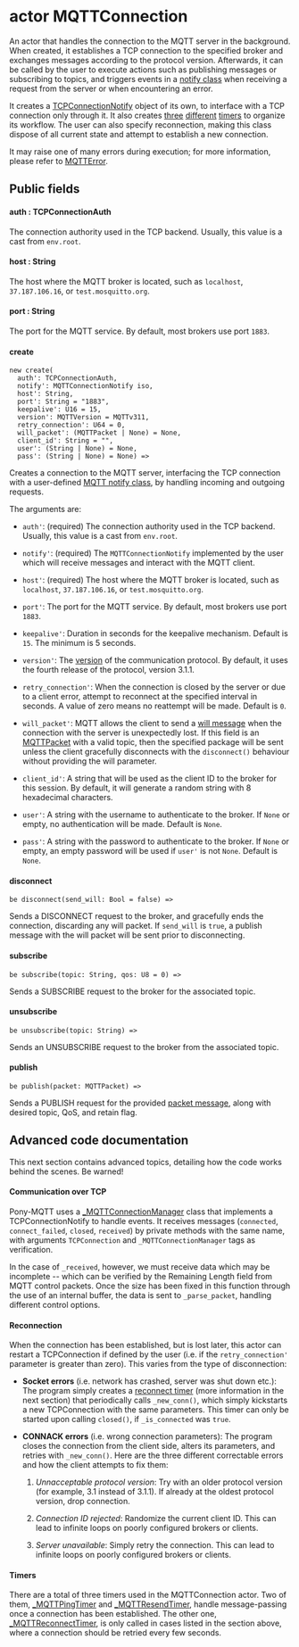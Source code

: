 # actor MQTTConnection

An actor that handles the connection to the MQTT server in the background.
When created, it establishes a TCP connection to the specified broker and
exchanges messages according to the protocol version. Afterwards, it can be
called by the user to execute actions such as publishing messages or
subscribing to topics, and triggers events in a
[notify class](//classes/interface-mqttconnectionnotify.md)
when receiving a request from the server or when encountering an error.

It creates a [TCPConnectionNotify](//classes/class-mqttconnectionmanager.md)
object of its own, to interface with a TCP connection only through it. It also
creates
[three](//classes/class-mqttpingtimer.md)
[different](//classes/class-mqttresendtimer.md)
[timers](/classes/class-mqttreconnecttimer.md) to organize its workflow. The
user can also specify reconnection, making this class dispose of all current
state and attempt to establish a new connection.

It may raise one of many errors during execution; for more information,
please refer to
[MQTTError](//classes/type-mqtterror.md).

## Public fields

#### auth : TCPConnectionAuth

The connection authority used in the TCP backend. Usually, this value is a
cast from `env.root`.

#### host : String

The host where the MQTT broker is located, such as `localhost`,
`37.187.106.16`, or `test.mosquitto.org`.

#### port : String

The port for the MQTT service. By default, most brokers use port `1883`.

#### create

```pony
new create(
  auth': TCPConnectionAuth,
  notify': MQTTConnectionNotify iso,
  host': String,
  port': String = "1883",
  keepalive': U16 = 15,
  version': MQTTVersion = MQTTv311,
  retry_connection': U64 = 0,
  will_packet': (MQTTPacket | None) = None,
  client_id': String = "",
  user': (String | None) = None,
  pass': (String | None) = None) =>
```

Creates a connection to the MQTT server, interfacing the TCP connection with a
user-defined
[MQTT notify class](//classes/interface-mqttconnectionnotify.md),
by handling incoming and outgoing requests.

The arguments are:

* `auth'`: \(required\) The connection authority used in the TCP backend.
Usually, this value is a cast from `env.root`.

* `notify'`: \(required\) The `MQTTConnectionNotify` implemented by the user
which will receive messages and interact with the MQTT client.

* `host'`: \(required\) The host where the MQTT broker is located, such as
`localhost`, `37.187.106.16`, or `test.mosquitto.org`.

* `port'`: The port for the MQTT service. By default, most brokers use
port `1883`.

* `keepalive'`: Duration in seconds for the keepalive mechanism.
Default is `15`. The minimum is 5 seconds.

* `version'`: The [version](//classes/type-mqttversion.md) of the communication
protocol. By default, it uses the fourth release of the protocol, version 3.1.1.

* `retry_connection'`: When the connection is closed by the server or due to a
client error, attempt to reconnect at the specified interval in seconds.
A value of zero means no reattempt will be made. Default is `0`.

* `will_packet'`: MQTT allows the client to send a
[will message](http://docs.oasis-open.org/mqtt/mqtt/v3.1.1/os/mqtt-v3.1.1-os.html#_Will_Flag)
when the connection with the server is unexpectedly lost. If this field is an
[MQTTPacket](//classes/class-mqttpacket.md)
with a valid topic, then the specified package will be sent unless the
client gracefully disconnects with the `disconnect()` behaviour without
providing the will parameter.

* `client_id'`: A string that will be used as the client ID to the broker
for this session. By default, it will generate a random string with
8 hexadecimal characters.

* `user'`: A string with the username to authenticate to the broker.
If `None` or empty, no authentication will be made. Default is `None`.

* `pass'`: A string with the password to authenticate to the broker.
If `None` or empty, an empty password will be used if `user'` is not `None`.
Default is `None`.

#### disconnect

```pony
be disconnect(send_will: Bool = false) =>
```

Sends a DISCONNECT request to the broker, and gracefully ends the connection,
discarding any will packet. If `send_will` is `true`, a publish message with
the will packet will be sent prior to disconnecting.

#### subscribe

```pony
be subscribe(topic: String, qos: U8 = 0) =>
```

Sends a SUBSCRIBE request to the broker for the associated topic.

#### unsubscribe

```pony
be unsubscribe(topic: String) =>
```

Sends an UNSUBSCRIBE request to the broker from the associated topic.

#### publish

```pony
be publish(packet: MQTTPacket) =>
```

Sends a PUBLISH request for the provided
[packet message](//classes/class-mqttpacket.md),
along with desired topic, QoS, and retain flag.

## Advanced code documentation

This next section contains advanced topics, detailing how the code works
behind the scenes. Be warned!

#### Communication over TCP

Pony-MQTT uses a
[\_MQTTConnectionManager](//classes/class-mqttconnectionmanager.md)
class that implements a TCPConnectionNotify to handle events. It receives
messages \(`connected`, `connect_failed`, `closed`, `received`\) by private
methods with the same name, with arguments `TCPConnection` and
`_MQTTConnectionManager` tags as verification.

In the case of `_received`, however, we must receive data which may be
incomplete -- which can be verified by the Remaining Length field from MQTT
control packets. Once the size has been fixed in this function through the use
of an internal buffer, the data is sent to `_parse_packet`, handling different
control options.

#### Reconnection

When the connection has been established, but is lost later, this actor can
restart a TCPConnection if defined by the user \(i.e. if the
`retry_connection'` parameter is greater than zero\). This varies from the
type of disconnection:

* **Socket errors** \(i.e. network has crashed, server was shut down etc.\):
The program simply creates a
[reconnect timer](/classes/class-mqttreconnecttimer.md)
\(more information in the next section\) that periodically calls `_new_conn()`,
which simply kickstarts a new TCPConnection with the same parameters.
This timer can only be started upon calling `closed()`, if `_is_connected`
was `true`.

* **CONNACK errors** \(i.e. wrong connection parameters\): The program closes
the connection from the client side, alters its parameters, and retries with
`_new_conn()`. Here are the three different correctable errors and how the
client attempts to fix them:

  1. _Unnacceptable protocol version_: Try with an older protocol version
  \(for example, 3.1 instead of 3.1.1\). If already at the oldest protocol
  version, drop connection.

  2. _Connection ID rejected_: Randomize the current client ID. This can lead
  to infinite loops on poorly configured brokers or clients.

  3. _Server unavailable_: Simply retry the connection. This can lead to
  infinite loops on poorly configured brokers or clients.

#### Timers

There are a total of three timers used in the MQTTConnection actor. Two of them,
[\_MQTTPingTimer](//classes/class-mqttpingtimer.md)
and
[\_MQTTResendTimer](//classes/class-mqttresendtimer.md),
handle message-passing once a connection has been established. The other one,
[\_MQTTReconnectTimer](/classes/class-mqttreconnecttimer.md),
is only called in cases listed in the section above, where a connection
should be retried every few seconds.
